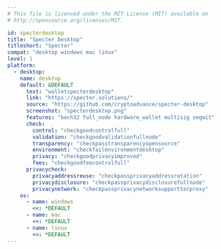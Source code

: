 ```yaml
---
# This file is licensed under the MIT License (MIT) available on
# http://opensource.org/licenses/MIT.

id: specterdesktop
title: "Specter Desktop"
titleshort: "Specter"
compat: "desktop windows mac linux"
level: 1
platform:
  - desktop:
    name: desktop
    default: &DEFAULT
      text: "walletspecterdesktop"
      link: "https://specter.solutions/"
      source: "https://github.com/cryptoadvance/specter-desktop"
      screenshot: "specterdesktop.png"
      features: "bech32 full_node hardware_wallet multisig segwit"
      check:
        control: "checkgoodcontrolfull"
        validation: "checkgoodvalidationfullnode"
        transparency: "checkpasstransparencyopensource"
        environment: "checkfailenvironmentdesktop"
        privacy: "checkgoodprivacyimproved"
        fees: "checkgoodfeecontrolfull"
      privacycheck:
        privacyaddressreuse: "checkpassprivacyaddressrotation"
        privacydisclosure: "checkpassprivacydisclosurefullnode"
        privacynetwork: "checkpassprivacynetworksupporttorproxy"
    os:
      - name: windows
        <<: *DEFAULT
      - name: mac
        <<: *DEFAULT
      - name: linux
        <<: *DEFAULT
---
```

